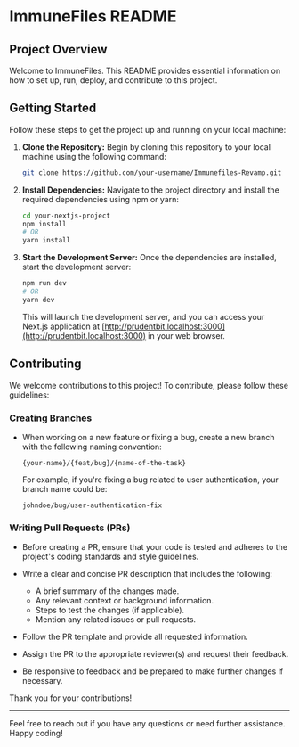 
# ImmuneFiles README

## Project Overview

Welcome to ImmuneFiles. This README provides essential information on how to set up, run, deploy, and contribute to this project.

## Getting Started

Follow these steps to get the project up and running on your local machine:

1. **Clone the Repository:** Begin by cloning this repository to your local machine using the following command:

   ```bash
   git clone https://github.com/your-username/Immunefiles-Revamp.git
   ```

2. **Install Dependencies:** Navigate to the project directory and install the required dependencies using npm or yarn:

   ```bash
   cd your-nextjs-project
   npm install
   # OR
   yarn install
   ```

3. **Start the Development Server:** Once the dependencies are installed, start the development server:

   ```bash
   npm run dev
   # OR
   yarn dev
   ```

   This will launch the development server, and you can access your Next.js application at [http://prudentbit.localhost:3000](http://prudentbit.localhost:3000) in your web browser.

## Contributing

We welcome contributions to this project! To contribute, please follow these guidelines:

### Creating Branches

- When working on a new feature or fixing a bug, create a new branch with the following naming convention:

  ```
  {your-name}/{feat/bug}/{name-of-the-task}
  ```

  For example, if you're fixing a bug related to user authentication, your branch name could be:

  ```
  johndoe/bug/user-authentication-fix
  ```

### Writing Pull Requests (PRs)

- Before creating a PR, ensure that your code is tested and adheres to the project's coding standards and style guidelines.

- Write a clear and concise PR description that includes the following:

  - A brief summary of the changes made.
  - Any relevant context or background information.
  - Steps to test the changes (if applicable).
  - Mention any related issues or pull requests.

- Follow the PR template and provide all requested information.

- Assign the PR to the appropriate reviewer(s) and request their feedback.

- Be responsive to feedback and be prepared to make further changes if necessary.

Thank you for your contributions!


---

Feel free to reach out if you have any questions or need further assistance. Happy coding!
